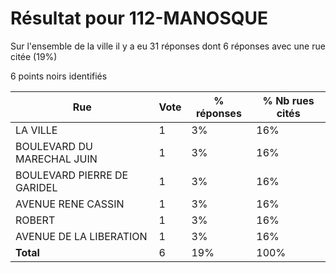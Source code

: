 # Résultat pour 112-MANOSQUE

Sur l'ensemble de la ville il y a eu 31 réponses dont 6 réponses avec une rue citée (19%)

6 points noirs identifiés

| Rue | Vote | % réponses | % Nb rues cités|
|-----|------|------------|----------------|
| LA VILLE | 1 | 3% | 16%|
| BOULEVARD DU MARECHAL JUIN | 1 | 3% | 16%|
| BOULEVARD PIERRE DE GARIDEL | 1 | 3% | 16%|
| AVENUE RENE CASSIN | 1 | 3% | 16%|
| ROBERT | 1 | 3% | 16%|
| AVENUE DE LA LIBERATION | 1 | 3% | 16%|
| **Total** | 6 | 19% | 100%|
